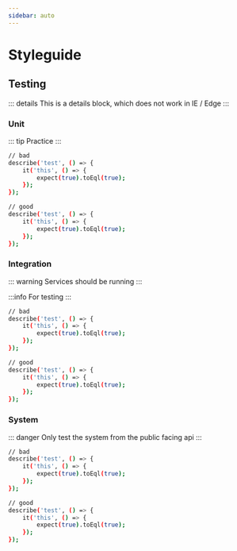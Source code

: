 ```yaml
---
sidebar: auto
---
```


# Styleguide

## Testing

::: details
This is a details block, which does not work in IE / Edge
:::

### Unit

::: tip
Practice
:::

```bash
// bad
describe('test', () => {
    it('this', () => {
        expect(true).toEql(true);
    });
});

// good
describe('test', () => {
    it('this', () => {
        expect(true).toEql(true);
    });
});
```

### Integration

::: warning
Services should be running
:::

:::info
For testing
:::

```bash
// bad
describe('test', () => {
    it('this', () => {
        expect(true).toEql(true);
    });
});

// good
describe('test', () => {
    it('this', () => {
        expect(true).toEql(true);
    });
});
```

### System

::: danger
Only test the system from the public facing api
:::

```bash
// bad
describe('test', () => {
    it('this', () => {
        expect(true).toEql(true);
    });
});

// good
describe('test', () => {
    it('this', () => {
        expect(true).toEql(true);
    });
});
```
